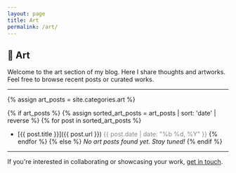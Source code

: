 ```yaml
---
layout: page
title: Art
permalink: /art/
---
```


## 🎨 Art

Welcome to the art section of my blog. Here I share thoughts and artworks.
Feel free to browse recent posts or curated works.

---

{% assign art_posts = site.categories.art %}

{% if art_posts %}
  {% assign sorted_art_posts = art_posts | sort: 'date' | reverse %}
  {% for post in sorted_art_posts %}
  - [{{ post.title }}]({{ post.url }}) <span style="color:#888;">{{ post.date | date: "%b %d, %Y" }}</span>
  {% endfor %}
{% else %}
  _No art posts found yet. Stay tuned!_
{% endif %}


---

If you're interested in collaborating or showcasing your work, [get in touch](/contact/).
